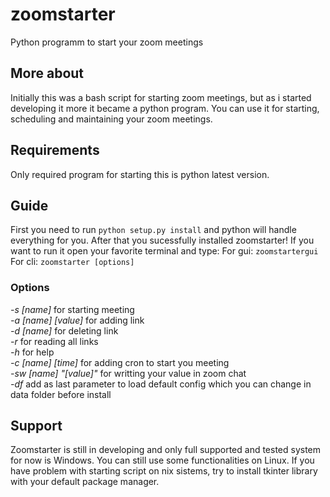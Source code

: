 # zoomstarter
Python programm to start your zoom meetings

## More about
Initially this was a bash script for starting zoom meetings, but as i started developing it more it became a python program. You can use it for starting, scheduling and maintaining your zoom meetings. 

## Requirements
Only required program for starting this is python latest version.

## Guide 
First you need to run `python setup.py install` and python will handle everything for you. After that you sucessfully installed zoomstarter!
If you want to run it open your favorite terminal and type:
For gui:
`zoomstartergui`
For cli:
`zoomstarter [options]`
### Options
*-s [name]* for starting meeting<br />
*-a [name] [value]* for adding link <br />
*-d [name]* for deleting link <br /> 
*-r* for reading all links<br />
*-h*  for help <br />
*-c [name] [time]*  for adding cron to start you meeting<br />
*-sw [name] "[value]"* for writting your value in zoom chat<br>
*-df* add as last parameter to load default config which you can change in data folder before install

   

## Support
Zoomstarter is still in developing and only full supported  and tested system for now is Windows. You can still use some functionalities on Linux.
If you have problem with starting script on nix sistems, try to install tkinter library with your default package manager.


